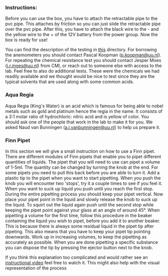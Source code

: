 ### Instructions:
Before you can use the box, you have to attach the retractable pipe to the pvc pipe.
This attaches by friction so you can just slide the retractable pipe over the pvc pipe.
After this, you have to attach the black wire to the - and the yellow wire to the + of the 12V battery from the power group.
Now the box is ready for use!

You can find the description of the testing in [this](https://git.science.uu.nl/j.i.buckmann/experiment-design-2020/-/tree/master/projects/SamplePreparationModule_by_Roos_and_Jesse/Testing) directory.
For borrowing the anemometers you should contact Pascal Koopman (p.koopman@uu.nl).
For repeating the chemical resistance test you should contact Jesper Moes (j.r.moes@uu.nl) from CMI, or reach out to someone else with access to the lab. Feel free to also do additional tests. These were the chemicals we had readily available and we thought would be nice to test since they are the typical solvents that are used along with some common acids. 

### Aqua Regia

Aqua Regia (King's Water) is an acid which is famous for being able to nobel metals such as gold and platinum hence the regia in the name. It consists of a 3:1 molar ratio of hydrochloric: nitric acid and is yellow of color. You should ask one of the people that work in the lab to make it for you. We asked Naud van Bunningen (a.j.vanbunningen@uu.nl) to help us prepare it.


### Finn Pipet

In this section we will give a small instruction on how to use a Finn pipet. There are different modules of Finn pipets that enable you to pipet different quantities of liquids. The pipet that you will need to use can pipet a volume of 1-5ml. The quantity can be changed by turning the knob at the end. For some pipets you need to pull this back before you are able to turn it. Add a plastic tip to the pipet when you want to start pipetting. When you push the knob you will encounter two 'stops', try it a couple times to see if you feel it. When you want to suck up liquid you push until you reach the first stop. During the entire pipetting process you should keep your pipet vertical. Now place your pipet point in the liquid and slowly release the knob to suck up the liquid. To squirt out the liquid again push until the second stop while keeping the pipet point against your glass at an angle of around 45°. When pipetting a volume for the first time, follow this procedure in the beaker containing the liquid you wish to pipet, before you add it to another beaker. This is because there is always some residual liquid in the pipet tip after pipeting. This also means that you have to keep your pipet tip pointing downwards. Work up in increasing volumes, to keep the pipetting as accurately as possible. When you are done pipetting a specific substance you can dispose the tip by pressing the ejector button next to the knob. 

If you think this explanation too complicated and would rather see an [instructional video](https://www.youtube.com/watch?v=QGX490kuKjg) feel free to watch it. This might also help with the visual representation of the process
